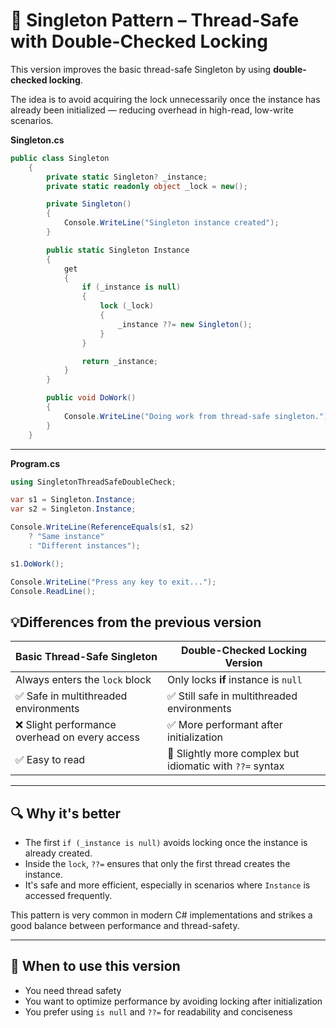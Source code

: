 ﻿# 🧱 Singleton Pattern – Thread-Safe with Double-Checked Locking

This version improves the basic thread-safe Singleton by using **double-checked locking**.

The idea is to avoid acquiring the lock unnecessarily once the instance has already been initialized — reducing overhead in high-read, low-write scenarios.

**Singleton.cs**
```csharp
public class Singleton
    {
        private static Singleton? _instance;
        private static readonly object _lock = new();

        private Singleton()
        {
            Console.WriteLine("Singleton instance created");
        }

        public static Singleton Instance
        {
            get
            {
                if (_instance is null)
                {
                    lock (_lock)
                    {
                        _instance ??= new Singleton();
                    }
                }

                return _instance;
            }
        }

        public void DoWork()
        {
            Console.WriteLine("Doing work from thread-safe singleton.");
        }
    }
```
---

**Program.cs**
```csharp
using SingletonThreadSafeDoubleCheck;

var s1 = Singleton.Instance;
var s2 = Singleton.Instance;

Console.WriteLine(ReferenceEquals(s1, s2)
    ? "Same instance"
    : "Different instances");

s1.DoWork();

Console.WriteLine("Press any key to exit...");
Console.ReadLine();
```

## 💡Differences from the previous version

| Basic Thread-Safe Singleton            | Double-Checked Locking Version                          |
|----------------------------------------|----------------------------------------------------------|
| Always enters the `lock` block         | Only locks **if** instance is `null`                    |
| ✅ Safe in multithreaded environments  | ✅ Still safe in multithreaded environments              |
| ❌ Slight performance overhead on every access | ✅ More performant after initialization         |
| ✅ Easy to read                        | 🔧 Slightly more complex but idiomatic with `??=` syntax |

---

## 🔍 Why it's better

- The first `if (_instance is null)` avoids locking once the instance is already created.
- Inside the `lock`, `??=` ensures that only the first thread creates the instance.
- It's safe and more efficient, especially in scenarios where `Instance` is accessed frequently.

This pattern is very common in modern C# implementations and strikes a good balance between performance and thread-safety.

---

## 🧠 When to use this version

- You need thread safety
- You want to optimize performance by avoiding locking after initialization
- You prefer using `is null` and `??=` for readability and conciseness